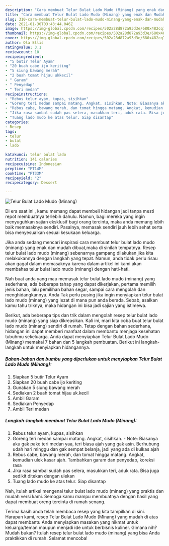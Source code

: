```yaml
---
description: "Cara membuat Telur Bulat Lado Mudo (Minang) yang enak dan Mudah Dibuat"
title: "Cara membuat Telur Bulat Lado Mudo (Minang) yang enak dan Mudah Dibuat"
slug: 310-cara-membuat-telur-bulat-lado-mudo-minang-yang-enak-dan-mudah-dibuat
date: 2021-01-30T03:43:44.046Z
image: https://img-global.cpcdn.com/recipes/502a28d872a93d3e/680x482cq70/telur-bulat-lado-mudo-minang-foto-resep-utama.jpg
thumbnail: https://img-global.cpcdn.com/recipes/502a28d872a93d3e/680x482cq70/telur-bulat-lado-mudo-minang-foto-resep-utama.jpg
cover: https://img-global.cpcdn.com/recipes/502a28d872a93d3e/680x482cq70/telur-bulat-lado-mudo-minang-foto-resep-utama.jpg
author: Ola Ellis
ratingvalue: 3.1
reviewcount: 10
recipeingredient:
- "5 butir Telur Ayam"
- "20 buah cabe ijo keriting"
- "5 siung bawang merah"
- "2 buah tomat hijau ukkecil"
- " Garam"
- " Penyedap"
- " Teri medan"
recipeinstructions:
- "Rebus telur ayam, kupas, sisihkan"
- "Goreng teri medan sampai matang. Angkat, sisihkan. Note: Biasanya aku gak pake teri medan yaa, teri biasa ajah yang gak asin. Berhubung udah hari minggu dan gak sempat belanja, jadi yang ada di kulkas ajah"
- "Rebus cabe, bawang merah, dan tomat hingga matang. Angkat, kemudian ulek kasar ajah. Tambahkan garam dan penyedap, koreksi rasa"
- "Jika rasa sambal sudah pas selera, masukkan teri, aduk rata. Bisa juga sedikit ditekan dengan ulekan"
- "Tuang lado mudo ke atas telur. Siap disantap"
categories:
- Resep
tags:
- telur
- bulat
- lado

katakunci: telur bulat lado 
nutrition: 141 calories
recipecuisine: Indonesian
preptime: "PT14M"
cooktime: "PT33M"
recipeyield: "2"
recipecategory: Dessert

---
```



![Telur Bulat Lado Mudo (Minang)](https://img-global.cpcdn.com/recipes/502a28d872a93d3e/680x482cq70/telur-bulat-lado-mudo-minang-foto-resep-utama.jpg)

Di era  saat ini , kamu memang dapat membeli hidangan jadi tanpa mesti repot membuatnya terlebih dahulu. Namun, bagi mereka yang ingin menyuguhkan sajian eksklusif bagi orang tercinta, maka anda memang lebih baik memasaknya sendiri. Pasalnya, memasak sendiri jauh lebih sehat serta bisa menyesuaikan sesuai kesukaan keluarga.

Jika anda sedang mencari inspirasi cara membuat telur bulat lado mudo (minang) yang enak dan mudah dibuat,maka di sinilah tempatnya. Resep telur bulat lado mudo (minang)  sebenarnya gampang dilakukan jika kita melakukannya dengan langkah yang tepat. Namun, anda tidak perlu risau akan gagal dalam memasaknya 
karena dalam artikel ini kami akan membahas telur bulat lado mudo (minang) dengan hati-hati.  



Nah buat anda yang mau memasak telur bulat lado mudo (minang) yang sederhana, ada beberapa tahap yang dapat dikerjakan, pertama memilih jenis bahan, lalu pemilihan bahan segar, sampai cara mengolah dan menghidangkannya. Anda Tak perlu pusing jika ingin menyiapkan telur bulat lado mudo (minang) yang lezat di mana pun anda berada. Sebab, asalkan kamu  tahu triknya, maka hidangan ini bisa jadi sajian yang istimewa.

Berikut, ada beberapa tips dan trik dalam mengolah resep telur bulat lado mudo (minang) yang siap dikreasikan. Kali ini, mari kita coba buat telur bulat lado mudo (minang) sendiri di rumah. Tetap dengan bahan sederhana, hidangan ini dapat memberi manfaat dalam membantu menjaga kesehatan tubuhmu sekeluarga. Anda dapat menyiapkan Telur Bulat Lado Mudo (Minang) memakai 7 bahan dan 5 langkah pembuatan. Berikut ini langkah-langkah untuk menyiapkan hidangannya.

<!--inarticleads1-->

##### Bahan-bahan dan bumbu yang diperlukan untuk menyiapkan Telur Bulat Lado Mudo (Minang):

1. Siapkan 5 butir Telur Ayam
1. Siapkan 20 buah cabe ijo keriting
1. Gunakan 5 siung bawang merah
1. Sediakan 2 buah tomat hijau uk.kecil
1. Ambil  Garam
1. Sediakan  Penyedap
1. Ambil  Teri medan




<!--inarticleads2-->

##### Langkah-langkah membuat Telur Bulat Lado Mudo (Minang):

1. Rebus telur ayam, kupas, sisihkan
1. Goreng teri medan sampai matang. Angkat, sisihkan. - Note: Biasanya aku gak pake teri medan yaa, teri biasa ajah yang gak asin. Berhubung udah hari minggu dan gak sempat belanja, jadi yang ada di kulkas ajah
1. Rebus cabe, bawang merah, dan tomat hingga matang. Angkat, kemudian ulek kasar ajah. Tambahkan garam dan penyedap, koreksi rasa
1. Jika rasa sambal sudah pas selera, masukkan teri, aduk rata. Bisa juga sedikit ditekan dengan ulekan
1. Tuang lado mudo ke atas telur. Siap disantap




Nah, itulah artikel mengenai  telur bulat lado mudo (minang)  yang praktis dan mudah versi kami. Semoga kamu mampu membuatnya dengan hasil yang dapat membuat oreng tercinta di rumah senang. 

Terima kasih anda telah membaca resep yang kita tampilkan di sini. Harapan kami, resep  Telur Bulat Lado Mudo (Minang) yang mudah di atas dapat membantu Anda menyiapkan masakan yang nikmat untuk keluarga/teman maupun menjadi ide untuk berbisnis kuliner. Gimana nih? Mudah bukan? Itulah resep telur bulat lado mudo (minang) yang bisa Anda praktikkan di rumah. Selamat mencoba!

